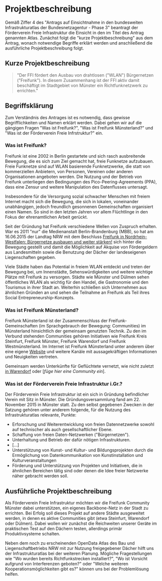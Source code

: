 # Projektbeschreibung
Gemäß Ziffer 4 des "Antrags auf Einsichtnahme in den bundesweiten Infrastrukturatlas der Bundesnetzagentur - Phase 3" beantragt der Förderverein Freie Infrastruktur die Einsicht in den im Titel des Antrag genannten Atlas. Zunächst folgt die "kurze Projektbeschreibung" aus dem Antrag, wonach notwendige Begriffe erklärt werden und anschließend die ausführliche Projektbeschreibung folgt.

## Kurze Projektbeschreibung
> "Der FFI fördert den Ausbau von drahtlosen ("WLAN") Bürgernetzen ("Freifunk"). In diesem Zusammenhang ist der FFI aktiv damit beschäftigt im Stadtgebiet von Münster ein Richtfunknetzwerk zu errichten."

## Begriffsklärung
Zum Verständnis des Antrages ist es notwendig, dass gewisse Begrifflichkeiten und Namen erklärt werden. Dabei gehen wir auf die gängigen Fragen "Was ist Freifunk?", "Was ist Freifunk Münsterland?" und "Was ist der Förderverein Freie Infrstruktur?" ein.

### Was ist Freifunk?
Freifunk ist eine 2002 in Berlin gestartete und sich rasch ausbreitende Bewegung, die es sich zum Ziel gemacht hat, freie Funknetze aufzubauen. Freie Funknetze sind auf WLAN basierende Funknetzwerke, die statt von kommerziellen Anbietern, von Personen, Vereinen oder anderen Organisationen angeboten werden. Die Nutzung und der Betrieb von Freifunk unterliegen den Bedingungen des Pico-Peering-Agreements (PPA), dass eine Zensur und weitere Manipulation des Datenflusses untersagt.

Insbesondere für die Versorgung sozial schwacher Menschen mit freiem Internet macht sich die Bewegung, die sich in lokalen, voneinander unabhängigen, jedoch freundlich gesonnenen Gemeinschaften organisiert einen Namen. So sind in den letzten Jahren vor allem Flüchtlinge in den Fokus der ehrenamtlichen Arbeit gerückt.

Seit der Gründung hat Freifunk verschiedene Wellen von Zuspruch erhalten. War es 2011 "nur" die Medienanstalt Berlin-Brandenburg (MBB), so hat am 16.06.2015 der Landtag NRW mit dem Beschluss [Freifunk in Nordrhein-Westfalen: Bürgernetze ausbauen und weiter stärken!](http://www.landtag.nrw.de/portal/WWW/dokumentenarchiv/Dokument/MMD16-8970.pdf "Drucksache 16/8970") sich hinter die Bewegung gestellt und damit die Möglichkeit auf Akquise von Fördergeldern aus Landesmitteln sowie die Benutzung der Dächer der landeseigenen Liegenschaften gegeben.

Viele Städte haben das Potential in freiem WLAN entdeckt und treten der Bewegung bei, um Innenstädte, Sehenswürdigkeiten und weitere wichtige Plätze mit Freifunk zu versorgen. Städte wie Münster und Dülmen sehen öffentliches WLAN als wichtig für den Handel, die Gastronomie und den Tourismus in ihrer Stadt an. Weiterhin schließen sich Unternehmen aus ähnlichen Gründen an und sehen die Teilnahme an Freifunk als Teil ihres Social Entrepreneurship-Konzepts.

### Was ist Freifunk Münsterland?
Freifunk Münsterland ist der Zusammenschluss der Freifunk-Gemeinschaften (im Sprachgebrauch der Bewegung: Communities) im Münsterland hinsichtlich der gemeinsam genutzten Technik. Zu den im Verbund stehenden Communities gehören Initiativen wie Freifunk Kreis Steinfurt, Freifunk Münster, Freifunk Warendorf und Freifunk Westmünsterland. Im Internet ist Freifunk Münsterland unter anderem über eine eigene [Website](https://freifunk-muensterland.de/) und weitere Kanäle mit aussagekräftigen Informationen und Neuigkeiten vertreten.

Gemeinsam werden Unterkünfte für Geflüchtete vernetzt, wie nicht zuletzt [in Warendorf](https://freifunk-muensterland.de/freifunk-fuer-fluechtlinge-in-drei-tagen/) oder [*füge hier eine Community ein*].

### Was ist der Förderverein Freie Infrastruktur i.Gr.?
Der Förderverein Freie Infrastruktur ist ein sich in Gründung befindlicher Verein mit Sitz in Münster. Die Gründungsversammlung fand am 22. November 2015 in Münster statt. Zu den selbst gegebenen Zwecken in der Satzung gehören unter anderem folgende, für die Nutzung des Infrastrukturatlas relevante, Punkte:

* Erforschung und Weiterentwicklung von freien Datennetzwerke sowohl auf technischer als auch gesellschaftlicher Ebene. 
* Schaffung von freien Daten-Netzwerken ("Bürgernetzen").
* Unterhaltung und Betrieb der dafür nötigen Infrastrukturen.
* […]
* Unterstützung von Kunst- und Kultur- und Bildungsprojekten durch die Ermöglichung von Datenkommunikation von Kunstinstallation und Kulturveranstaltungen
* Förderung und Unterstützung von Projekten und Initiativen, die in ähnlichen Bereichen tätig sind oder denen die Idee freier Netzwerke näher gebracht werden soll.

## Ausführliche Projektbeschreibung

Als Förderverein Freie Infrastruktur möchten wir die Freifunk Community Münster dabei unterstützen, ein eigenes Backbone-Netz in der Stadt zu errichten. Bei Erfolg soll dieses Projekt auf andere Städte ausgeweitet werden, in denen es aktive Communities gibt (etwa Steinfurt, Warendorf oder Dülmen). Dabei wollen wir zunächst die Reichweiten unserer Geräte im praktischen Test auf den Dächern testen, allerdings primär Produktivsysteme schalten.

Neben dem noch zu erscheinenden OpenData Atlas des Bau und Liegenschaftbetriebs NRW mit zur Nutzung freigegebener Dächer hilft uns der Infrastrukturatlas bei der weiteren Planung. Mögliche Fragestellungen wie "Wo wurden bereits Richtfunkstrecken installiert?", "Wo ist Vorsicht aufgrund von Interferenzen geboten?" oder "Welche weiteren Kooperationsmöglichkeiten gibt es?" können uns bei der Problemlösung helfen.
